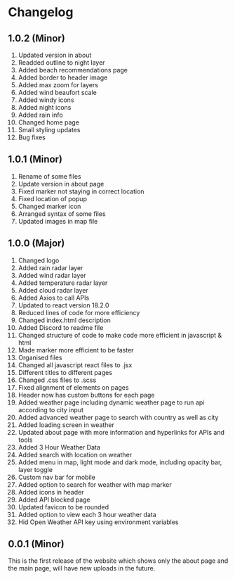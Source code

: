 # Changelog

## 1.0.2 (Minor)

1. Updated version in about
1. Readded outline to night layer
1. Added beach recommendations page
1. Added border to header image
1. Added max zoom for layers
1. Added wind beaufort scale
1. Added windy icons
1. Added night icons
1. Added rain info
1. Changed home page
1. Small styling updates
1. Bug fixes

## 1.0.1 (Minor)

1. Rename of some files
1. Update version in about page
1. Fixed marker not staying in correct location
1. Fixed location of popup
1. Changed marker icon
1. Arranged syntax of some files
1. Updated images in map file

## 1.0.0 (Major)

1. Changed logo
1. Added rain radar layer
1. Added wind radar layer
1. Added temperature radar layer
1. Added cloud radar layer
1. Added Axios to call APIs
1. Updated to react version 18.2.0
1. Reduced lines of code for more efficiency
1. Changed index.html description
1. Added Discord to readme file
1. Changed structure of code to make code more efficient in javascript & html
1. Made marker more efficient to be faster
1. Organised files
1. Changed all javascript react files to .jsx
1. Different titles to different pages
1. Changed .css files to .scss
1. Fixed alignment of elements on pages
1. Header now has custom buttons for each page
1. Added weather page including dynamic weather page to run api according to city input
1. Added advanced weather page to search with country as well as city
1. Added loading screen in weather
1. Updated about page with more information and hyperlinks for APIs and tools
1. Added 3 Hour Weather Data
1. Added search with location on weather
1. Added menu in map, light mode and dark mode, including opacity bar, layer toggle
1. Custom nav bar for mobile
1. Added option to search for weather with map marker
1. Added icons in header
1. Added API blocked page
1. Updated favicon to be rounded
1. Added option to view each 3 hour weather data
1. Hid Open Weather API key using environment variables

## 0.0.1 (Minor)

This is the first release of the website which shows only the about page and the main page, will have new uploads in the future.
